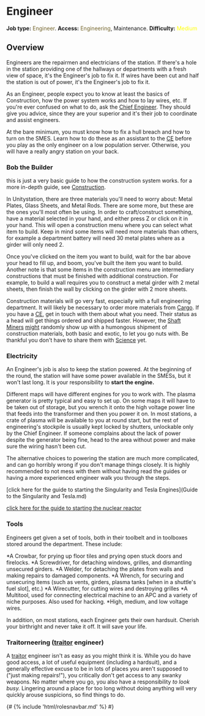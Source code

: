 # Engineer
**Job type:** <font color= "#74652c">Engineer</font>. **Access:** <font color="#74652c">Engineering</font>, Maintenance. **Difficulty:** <font color="Yellow">Medium</font>


## Overview

Engineers are the repairmen and electricians of the station. If there's a hole in the station providing one of the hallways or departments with a fresh view of space, it's the Engineer's job to fix it. If wires have been cut and half the station is out of power, it's the Engineer's job to fix it. 

As an Engineer, people expect you to know at least the basics of Construction, how the power system works and how to lay wires, etc. If you're ever confused on what to do, ask the [Chief Engineer](Chief-Engineer.md). They should give you advice, since they are your superior and it's their job to coordinate and assist engineers.

At the bare minimum, you must know how to fix a hull breach and how to turn on the SMES. Learn how to do these as an assistant to the [CE](Chief-Engineer.md) before you play as the only engineer on a low population server. Otherwise, you will have a really angry station on your back.
### Bob the Builder

this is just a very basic guide to how the construction system works. for a more in-depth guide, see [Construction](Construction.md).

In Unitystation, there are three materials you'll need to worry about: Metal Plates, Glass Sheets, and Metal Rods. There are some more, but these are the ones you'll most often be using. In order to craft/construct something, have a material selected in your hand, and either press Z or click on it in your hand. This will open a construction menu where you can select what item to build. Keep in mind some items will need more materials than others, for example a department battery will need 30 metal plates where as a girder will only need 2. 

Once you've clicked on the item you want to build, wait for the bar above your head to fill up, and boom, you've built the item you want to build. Another note is that some items in the construction menu are intermediary constructions that must be finished with additional construction. For example, to build a wall requires you to construct a metal girder with 2 metal sheets, then finish the wall by clicking on the girder with 2 more sheets.

Construction materials will go very fast, especially with a full engineering department. It will likely be necessary to order more materials from [Cargo](Quartermaster.md). If you have a [CE](Chief-Engineer.md), get in touch with them about what you need. Their status as a head will get things ordered and shipped faster. However, the [Shaft Miners](Shaft-Miner.md) [might](So-close-to-impossible-that-it-might-as-well-not-even-exist.md) randomly show up with a humongous shipment of construction materials, both basic and exotic, to let you go nuts with. Be thankful you don't have to share them with [Science](Roboticist.md) yet.


### Electricity

An Engineer's job is also to keep the station powered. At the beginning of the round, the station will have some power available in the SMESs, but it won't last long. It is your responsibility to **start the engine.** 

Different maps will have different engines for you to work with. The plasma generator is pretty typical and easy to set up. On some maps it will have to be taken out of storage, but you wrench it onto the high voltage power line that feeds into the transformer and then you power it on. In most stations, a crate of plasma will be available to you at round start, but the rest of engineering's stockpile is usually kept locked by shutters, unlockable only by the Chief Engineer. If someone complains about the lack of power despite the generator being fine, head to the area without power and make sure the wiring hasn't been cut.

The alternative choices to powering the station are much more complicated, and can go horribly wrong if you don't manage things closely. It is highly recommended to not mess with them without having read the guides or having a more experienced engineer walk you through the steps.

 [click here for the guide to starting the Singularity and Tesla Engines](Guide to the Singularity and Tesla.md) 

 [click here for the guide to starting the nuclear reactor](Guide-to-the-nuclear-reactor.md) 


### Tools


Engineers get given a set of tools, both in their toolbelt and in toolboxes stored around the department. These include:

*A Crowbar, for prying up floor tiles and prying open stuck doors and firelocks.
*A Screwdriver, for detaching windows, grilles, and dismantling unsecured girders.
*A Welder, for detaching the plates from walls and making repairs to damaged components.
*A Wrench, for securing and unsecuring items (such as vents, girders, plasma tanks [when in a shuttle's fuel slot], etc.)
*A Wirecutter, for cutting wires and destroying grilles
*A Multitool, used for connecting electrical machine to an APC and a variety of niche purposes. Also used for hacking.
*High, medium, and low voltage wires.

In addition, on most stations, each Engineer gets their own hardsuit. Cherish your birthright and never take it off. It will save your life.

### Traitorneering ([traitor](traitor.md) engineer)

A [traitor](traitor.md) engineer isn't as easy as you might think it is. While you do have good access, a lot of useful equipment (including a hardsuit), and a generally effective excuse to be in lots of places you aren't supposed to ("just making repairs!"), you critically don't get access to any swanky weapons. No matter where you go, you also have a responsibility *to look busy.* Lingering around a place for too long without doing anything will very quickly arouse suspicions, so find things to do.

  {# {% include 'html/rolesnavbar.md' %} #}

